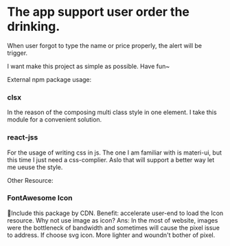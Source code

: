 
# The app support user order the drinking.
When user forgot to type the name or price properly, the alert will be trigger.

I want make this project as simple as possible.
Have fun~

External npm package usage:

### clsx
In the reason of the composing multi class style in one element.
I take this module for a convenient solution.

### react-jss
For the usage of writing css in js.
The one I am familiar with is materi-ui, but this time I just need a css-complier. Aslo that will support a better way let me ueuse the style.

Other Resource:
### FontAwesome Icon
Include this package by CDN.
Benefit: accelerate user-end to load the Icon resource.
Why not use image as icon?
Ans: In the most of website, images were the bottleneck of bandwidth and sometimes will cause the pixel issue to address. If choose svg icon. More lighter and woundn't bother of pixel.  
